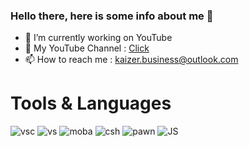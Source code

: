 ### Hello there, here is some info about me 👋
 

- 🔭 I’m currently working on YouTube  
- 🔴 My YouTube Channel : [Click](https://www.youtube.com/channel/UCw5DGKfFfSVdWj2JKJ7EMQQ) 
- 📫 How to reach me : kaizer.business@outlook.com 

# Tools & Languages
![vsc](https://user-images.githubusercontent.com/70588174/156886084-8a9649f0-ec65-42d5-8cec-3dca54a058be.png)
![vs](https://user-images.githubusercontent.com/70588174/156886150-a6b55842-80ac-4636-8490-7940e34f8b56.png) 
![moba](https://user-images.githubusercontent.com/70588174/156886199-eedf09f2-a4c7-4ca6-ab21-a05cf60014bc.png)
![csh](https://user-images.githubusercontent.com/70588174/156886333-2e452eef-2ea2-4f7d-bf7a-c66f0f53083d.png) 
![pawn](https://user-images.githubusercontent.com/70588174/156886601-aa55e609-b559-499d-bb3e-dc3e9cac56a0.png)
![JS](https://user-images.githubusercontent.com/70588174/156886572-8ebe6971-6f3a-437c-84ec-292601925f5d.png)
